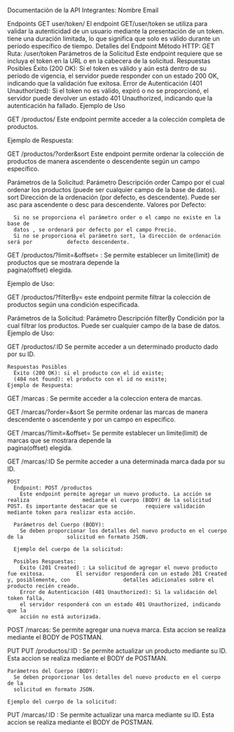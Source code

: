 Documentación de la API
Integrantes:
    Nombre	Email

Endpoints
  GET user/token/
      El endpoint GET/user/token se utiliza para validar la autenticidad de un              usuario mediante la presentación de un token. tiene una duración limitada, lo         que significa que solo es válido durante un período específico de tiempo.
      Detalles del Endpoint
      Método HTTP: GET
      Ruta: /user/token
      Parámetros de la Solicitud
      Este endpoint requiere que se incluya el token en la URL o en la cabecera de la       solicitud.
    Respuestas Posibles
      Éxito (200 OK): Si el token es válido y aún está dentro de su período de              vigencia, el servidor puede responder con un estado 200 OK, indicando que la          validación fue exitosa.
      Error de Autenticación (401 Unauthorized): Si el token no es válido, expiró o 
      no se proporcionó, el servidor puede devolver un estado 401 Unauthorized, 
      indicando que la autenticación ha fallado.
    Ejemplo de Uso
 
GET /productos/ 
    Este endpoint permite acceder a la colección completa de productos.

  Ejemplo de Respuesta:

GET /productos/?order&sort
    Este endpoint permite ordenar la colección de productos de manera ascendente o 
    descendente según un campo específico.

  Parámetros de la Solicitud:
      Parámetro	Descripción
      order	Campo por el cual ordenar los productos (puede ser cualquier campo de la 
      base de datos).
      sort	Dirección de la ordenación (por defecto, es descendente). Puede ser asc 
      para ascendente o desc para descendente.
  Valores por Defecto:

      Si no se proporciona el parámetro order o el campo no existe en la base de     
      datos , se ordenará por defecto por el campo Precio.
      Si no se proporciona el parámetro sort, la dirección de ordenación será por           defecto descendente.
      
GET /productos/?limit=&offset= :
    Se permite establecer un limite(limit) de productos que se mostrara depende la   
    pagina(offset) elegida.

  Ejemplo de Uso:
 
GET /productos/?filterBy=
    este endpoint permite filtrar la colección de productos según una condición 
    especificada.

  Parámetros de la Solicitud:
      Parámetro	Descripción
          filterBy	Condición por la cual filtrar los productos. Puede ser cualquier            campo de la base de datos.
      Ejemplo de Uso:
      
GET /productos/:ID
    Se permite acceder a un determinado producto dado por su ID.

    Respuestas Posibles
      Éxito (200 OK): si el producto con el id existe;
      (404 not found): el producto con el id no existe;
    Ejemplo de Respuesta:
 
   
GET /marcas :
    Se permite acceder a la coleccion entera de marcas.

GET /marcas/?order=&sort
    Se permite ordenar las marcas de manera descendente o ascendente y por un campo       en especifico.

GET /marcas/?limit=&offset=
    Se permite establecer un limite(limit) de marcas que se mostrara depende la    
    pagina(offset) elegida.

GET /marcas/:ID
    Se permite acceder a una determinada marca dada por su ID.

    POST
      Endpoint: POST /productos
        Este endpoint permite agregar un nuevo producto. La acción se realiza                 mediante el cuerpo (BODY) de la solicitud POST. Es importante destacar que se         requiere validación mediante token para realizar esta acción.

      Parámetros del Cuerpo (BODY):
        Se deben proporcionar los detalles del nuevo producto en el cuerpo de la              solicitud en formato JSON.

      Ejemplo del cuerpo de la solicitud:

      Posibles Respuestas:
        Éxito (201 Created) : La solicitud de agregar el nuevo producto fue exitosa.          El servidor responderá con un estado 201 Created y, posiblemente, con                 detalles adicionales sobre el producto recién creado.
        Error de Autenticación (401 Unauthorized): Si la validación del token falla, 
        el servidor responderá con un estado 401 Unauthorized, indicando que la 
        acción no está autorizada.
  POST /marcas:
     Se permite agregar una nueva marca. Esta accion se realiza mediante el BODY de 
     POSTMAN.

  PUT
   PUT /productos/:ID :
       Se permite actualizar un producto mediante su ID. Esta accion se realiza 
       mediante el BODY de POSTMAN.

    Parámetros del Cuerpo (BODY):
      Se deben proporcionar los detalles del nuevo producto en el cuerpo de la 
      solicitud en formato JSON.

    Ejemplo del cuerpo de la solicitud:


   PUT /marcas/:ID :
      Se permite actualizar una marca mediante su ID. Esta accion se realiza mediante 
      el BODY de POSTMAN.
